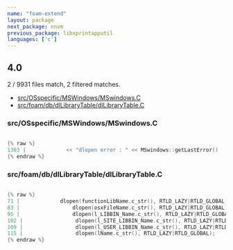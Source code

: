 ```yaml
---
name: "foam-extend"
layout: package
next_package: nnvm
previous_package: libxprintapputil
languages: ['c']
---
```

## 4.0
2 / 9931 files match, 2 filtered matches.

 - [src/OSspecific/MSWindows/MSwindows.C](#srcosspecificmswindowsmswindowsc)
 - [src/foam/db/dlLibraryTable/dlLibraryTable.C](#srcfoamdbdllibrarytabledllibrarytablec)

### src/OSspecific/MSWindows/MSwindows.C

```c

{% raw %}
1303 |             << "dlopen error : " << MSwindows::getLastError()
{% endraw %}

```
### src/foam/db/dlLibraryTable/dlLibraryTable.C

```c

{% raw %}
71 |             dlopen(functionLibName.c_str(), RTLD_LAZY|RTLD_GLOBAL);
83 |                 dlopen(osxFileName.c_str(), RTLD_LAZY|RTLD_GLOBAL);
95 |                 dlopen(l_LIBBIN_Name.c_str(), RTLD_LAZY|RTLD_GLOBAL);
102 |                 dlopen(l_SITE_LIBBIN_Name.c_str(), RTLD_LAZY|RTLD_GLOBAL);
109 |                 dlopen(l_USER_LIBBIN_Name.c_str(), RTLD_LAZY|RTLD_GLOBAL);
115 |                 dlopen(lName.c_str(), RTLD_LAZY|RTLD_GLOBAL);
{% endraw %}

```